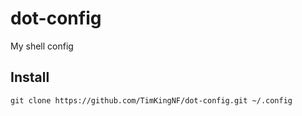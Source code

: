 # dot-config
My shell config

## Install

```shell
git clone https://github.com/TimKingNF/dot-config.git ~/.config
```